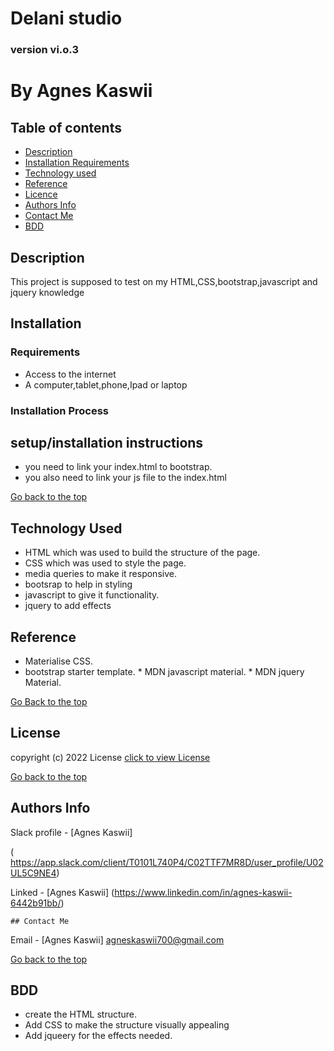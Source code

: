 # Delani studio

### version vi.o.3

# By Agnes Kaswii
## Table of contents

+ [Description](#description)
+ [Installation Requirements](#installation)
+ [Technology used](#technology-used)
+ [Reference](#reference)
+ [Licence](#license)
+ [Authors Info](#author-Info)
+ [Contact Me](#contact-me)
+ [BDD](#bdd)

## Description
<p>This project is supposed to test on my HTML,CSS,bootstrap,javascript and jquery knowledge</p>

## Installation

### Requirements
* Access to the internet
* A computer,tablet,phone,Ipad or laptop

### Installation Process

## setup/installation instructions
* you need to link your index.html to bootstrap.
* you also need to link your js file to the index.html

 [Go back to the top]( #Delani-studio)

 ## Technology Used
 * HTML which was used to build the structure of the page.
 * CSS  which was used to style the page.
 * media queries to make it responsive.
 * bootsrap to help in styling
 * javascript to give it functionality.
 * jquery to add effects

 ## Reference
  * Materialise CSS.
   * bootstrap starter template.
    * MDN javascript material.
    * MDN jquery Material.

  [Go Back to the top]( #Delani-studio)

  ## License
   copyright (c) 2022 License [click to view License](lICENSE)

   [Go back to the top](#Delani-studio)

   ## Authors Info

   Slack profile - [Agnes Kaswii]

  ( https://app.slack.com/client/T0101L740P4/C02TTF7MR8D/user_profile/U02UL5C9NE4)

  Linked - [Agnes Kaswii]
  (https://www.linkedin.com/in/agnes-kaswii-6442b91bb/)

    ## Contact Me

  Email - [Agnes Kaswii]
  agneskaswii700@gmail.com

  [Go back to the top](#Delani-studio)

  ## BDD
  * create the HTML structure.
  * Add CSS to make the structure visually appealing
  * Add jqueery for the effects needed.